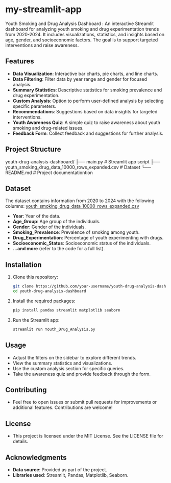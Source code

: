 # my-streamlit-app
Youth Smoking and Drug Analysis Dashboard : An interactive Streamlit dashboard for analyzing youth smoking and drug experimentation trends from 2020-2024. It includes visualizations, statistics, and insights based on age, gender, and socioeconomic factors. The goal is to support targeted interventions and raise awareness.


## Features

- **Data Visualization**: Interactive bar charts, pie charts, and line charts.
- **Data Filtering**: Filter data by year range and gender for focused analysis.
- **Summary Statistics**: Descriptive statistics for smoking prevalence and drug experimentation.
- **Custom Analysis**: Option to perform user-defined analysis by selecting specific parameters.
- **Recommendations**: Suggestions based on data insights for targeted interventions.
- **Youth Awareness Quiz**: A simple quiz to raise awareness about youth smoking and drug-related issues.
- **Feedback Form**: Collect feedback and suggestions for further analysis.

## Project Structure


youth-drug-analysis-dashboard/ ├── main.py # Streamlit app script 
                               ├── youth_smoking_drug_data_10000_rows_expanded.csv # Dataset 
                               └── README.md # Project documentationtion



## Dataset

The dataset contains information from 2020 to 2024 with the following columns:
[youth_smoking_drug_data_10000_rows_expanded.csv](https://github.com/user-attachments/files/17351586/youth_smoking_drug_data_10000_rows_expanded.csv)


- **Year**: Year of the data.
- **Age_Group**: Age group of the individuals.
- **Gender**: Gender of the individuals.
- **Smoking_Prevalence**: Prevalence of smoking among youth.
- **Drug_Experimentation**: Percentage of youth experimenting with drugs.
- **Socioeconomic_Status**: Socioeconomic status of the individuals.
- **...and more** (refer to the code for a full list).

## Installation

1. Clone this repository:
   ```bash
   git clone https://github.com/your-username/youth-drug-analysis-dashboard.git
   cd youth-drug-analysis-dashboard

2. Install the required packages:
   ```bash
   pip install pandas streamlit matplotlib seaborn

3. Run the Streamlit app:
   ```bash
   streamlit run Youth_Drug_Analysis.py

## Usage

- Adjust the filters on the sidebar to explore different trends.
- View the summary statistics and visualizations.
- Use the custom analysis section for specific queries.
- Take the awareness quiz and provide feedback through the form.

## Contributing

- Feel free to open issues or submit pull requests for improvements or additional features. Contributions are welcome!

## License

- This project is licensed under the MIT License. See the LICENSE file for details.

## Acknowledgments

- **Data source**: Provided as part of the project.
- **Libraries used**: Streamlit, Pandas, Matplotlib, Seaborn.

